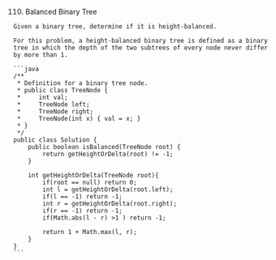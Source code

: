 110. Balanced Binary Tree
``````
Given a binary tree, determine if it is height-balanced.

For this problem, a height-balanced binary tree is defined as a binary tree in which the depth of the two subtrees of every node never differ by more than 1.

```java
/**
 * Definition for a binary tree node.
 * public class TreeNode {
 *     int val;
 *     TreeNode left;
 *     TreeNode right;
 *     TreeNode(int x) { val = x; }
 * }
 */
public class Solution {
    public boolean isBalanced(TreeNode root) {
        return getHeightOrDelta(root) != -1;
    }
    
    int getHeightOrDelta(TreeNode root){
        if(root == null) return 0;
        int l = getHeightOrDelta(root.left);
        if(l == -1) return -1;
        int r = getHeightOrDelta(root.right);
        if(r == -1) return -1;
        if(Math.abs(l - r) >1 ) return -1;
        
        return 1 + Math.max(l, r);
    }
}
```